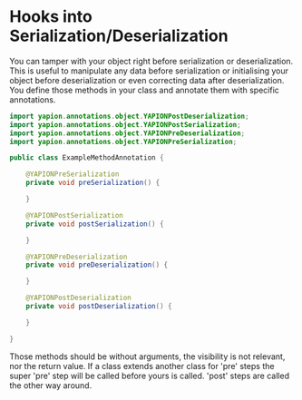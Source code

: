 # Hooks into Serialization/Deserialization

You can tamper with your object right before serialization or deserialization. This is useful to manipulate any data before serialization or initialising your object before deserialization or even correcting data after deserialization. You define those methods in your class and annotate them with specific annotations.

```java
import yapion.annotations.object.YAPIONPostDeserialization;
import yapion.annotations.object.YAPIONPostSerialization;
import yapion.annotations.object.YAPIONPreDeserialization;
import yapion.annotations.object.YAPIONPreSerialization;

public class ExampleMethodAnnotation {

    @YAPIONPreSerialization
    private void preSerialization() {

    }

    @YAPIONPostSerialization
    private void postSerialization() {

    }

    @YAPIONPreDeserialization
    private void preDeserialization() {

    }

    @YAPIONPostDeserialization
    private void postDeserialization() {

    }

}
```

Those methods should be without arguments, the visibility is not relevant, nor the return value. If a class extends another class for 'pre' steps the super 'pre' step will be called before yours is called. 'post' steps are called the other way around.